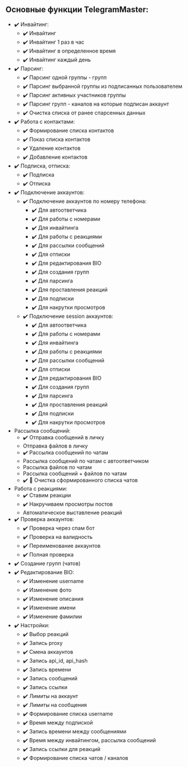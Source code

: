 <h2>Основные функции TelegramMaster:</h2>

- ✔️ Инвайтинг:
    - ✔️ Инвайтинг
    - ✔️ Инвайтинг 1 раз в час
    - ✔️ Инвайтинг в определенное время
    - ✔️ Инвайтинг каждый день
- ✔️ Парсинг:
    - ✔️ Парсинг одной группы - групп
    - ✔️ Парсинг выбранной группы из подписанных пользователем
    - ✔️ Парсинг активных участников группы
    - ✔️ Парсинг групп - каналов на которые подписан аккаунт
    - ✔️ Очистка списка от ранее спарсенных данных
- ✔️ Работа с контактами:
    - ✔️ Формирование списка контактов
    - ✔️ Показ списка контактов
    - ✔️ Удаление контактов
    - ✔️ Добавление контактов
- ✔️ Подписка, отписка:
    - ✔️ Подписка
    - ✔️ Отписка
- ✔️ Подключение аккаунтов:
    - ✔️ Подключение аккаунтов по номеру телефона:
        - ✔️ Для автоответчика
        - ✔️ Для работы с номерами
        - ✔️ Для инвайтинга
        - ✔️ Для работы с реакциями
        - ✔️ Для рассылки сообщений
        - ✔️ Для отписки
        - ✔️ Для редактирования BIO
        - ✔️ Для создания групп
        - ✔️ Для парсинга
        - ✔️ Для проставления реакций
        - ✔️ Для подписки
        - ✔️ Для накрутки просмотров
    - ✔️ Подключение session аккаунтов:
        - ✔️ Для автоответчика
        - ✔️ Для работы с номерами
        - ✔️ Для инвайтинга
        - ✔️ Для работы с реакциями
        - ✔️ Для рассылки сообщений
        - ✔️ Для отписки
        - ✔️ Для редактирования BIO
        - ✔️ Для создания групп
        - ✔️ Для парсинга
        - ✔️ Для проставления реакций
        - ✔️ Для подписки
        - ✔️ Для накрутки просмотров
- Рассылка сообщений:
    - ✔️ Отправка сообщений в личку
    - Отправка файлов в личку
    - ✔️ Рассылка сообщений по чатам
    - Рассылка сообщений по чатам с автоответчиком
    - Рассылка файлов по чатам
    - Рассылка сообщений + файлов по чатам
    - ✔️ 🧹 Очистка сформированного списка чатов
- Работа с реакциями:
    - ✔️ Ставим реакции
    - ✔️ Накручиваем просмотры постов
    - Автоматическое выставление реакций
- ✔️ Проверка аккаунтов:
    - ✔️ Проверка через спам бот
    - ✔️ Проверка на валидность
    - ✔️ Переименование аккаунтов
    - ✔️ Полная проверка
- ✔️ Создание групп (чатов)
- ✔️ Редактирование BIO:
    - ✔️ Изменение username
    - ✔️ Изменение фото
    - ✔️ Изменение описания
    - ✔️ Изменение имени
    - ✔️ Изменение фамилии
- ✔️ Настройки:
    - ✔️ Выбор реакций
    - ✔️ Запись proxy
    - ✔️ Смена аккаунтов
    - ✔️ Запись api_id, api_hash
    - ✔️ Запись времени
    - ✔️ Запись сообщений
    - ✔️ Запись ссылки
    - ✔️ Лимиты на аккаунт
    - ✔️ Лимиты на сообщения
    - ✔️ Формирование списка username
    - ✔️ Время между подпиской
    - ✔️ Запись времени между сообщениями
    - ✔️ Время между инвайтингом, рассылка сообщений
    - ✔️ Запись ссылки для реакций
    - ✔️ Формирование списка чатов / каналов
